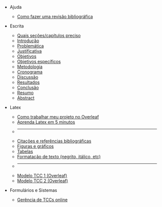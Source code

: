 - Ajuda
  - [Como fazer uma revisão bibliográfica](revisao-bibliografica.md)

- Escrita
  - [Quais seções/capítulos preciso](como-escrever.md)
  - [Introdução](como-escrever-introducao.md)
  - [Problemática](como-escrever-introducao.md)
  - [Justificativa](como-escrever-introducao.md)
  - [Objetivos](como-escrever-objetivos.md)
  - [Objetivos específicos](como-escrever-objetivos.md)
  - [Metodologia](como-escrever-metodologia.md)
  - [Cronograma](como-escrever-cronograma.md)
  - [Discussão](como-escrever-discussao.md)
  - [Resultados](como-escrever-resultados.md)
  - [Conclusão](como-escrever-conclusao.md)
  - [Resumo](como-escrever-resumo.md)
  - [Abstract](como-escrever-resumo.md)

- Latex
  - [Como trabalhar meu projeto no Overleaf](overleaf.md)
  - [Aprenda Latex em 5 minutos](latex-5min.md)
  - <hr />
  - [Citações e referências bibliográficas](latex-referencias.md)
  - [Figuras e gráficos](latex-figuras.md)
  - [Tabelas](latex-tabelas.md)
  - [Formatação de texto (negrito, itálico, etc)](latex-formatacao.md)
  - <hr />
  - [Modelo TCC 1 (Overleaf)](https://www.overleaf.com/read/pbkfpzgjcdxw)
  - [Modelo TCC 2 (Overleaf)](https://www.overleaf.com/read/hxdzrzzdwkcs)

- Formulários e Sistemas
  - [Gerência de TCCs online](https://cc.uffs.edu.br)